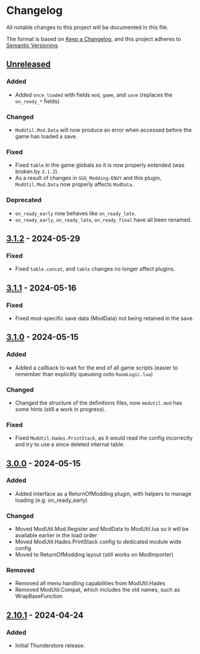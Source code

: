 # Changelog

All notable changes to this project will be documented in this file.

The format is based on [Keep a Changelog](https://keepachangelog.com/en/1.1.0/),
and this project adheres to [Semantic Versioning](https://semver.org/spec/v2.0.0.html).

## [Unreleased]

### Added

- Added `once_loaded` with fields `mod`, `game`, and `save` (replaces the `on_ready_*` fields)

### Changed
- `ModUtil.Mod.Data` will now produce an error when accessed before the game has loaded a save.

### Fixed
- Fixed `table` in the game globals so it is now properly extended (was broken by `3.1.2`).
- As a result of changes in `SGG_Modding-ENVY` and this plugin, `ModUtil.Mod.Data` now properly affects `ModData`.

### Deprecated
- `on_ready_early` now behaves like `on_ready_late`.
- `on_ready_early`, `on_ready_late`, `on_ready_final` have all been renamed.

## [3.1.2] - 2024-05-29

### Fixed

- Fixed `table.concat`, and `table` changes no longer affect plugins.

## [3.1.1] - 2024-05-16

### Fixed

- Fixed mod-specific save data (ModData) not being retained in the save.

## [3.1.0] - 2024-05-15

### Added

- Added a callback to wait for the end of all game scripts (easier to remember than explicitly queueing onto `RoomLogic.lua`)

### Changed

- Changed the structure of the definitions files, now `modutil.mod` has some hints (still a work in progress).

### Fixed

- Fixed `ModUtil.Hades.PrintStack`, as it would read the config incorrectly and try to use a since deleted internal table.

## [3.0.0] - 2024-05-15

### Added

- Added interface as a ReturnOfModding plugin, with helpers to manage loading (e.g. on_ready_early)

### Changed

- Moved ModUtil.Mod.Register and ModData to ModUtil.lua so it will be available earlier in the load order
- Moved ModUtil.Hades.PrintStack config to dedicated module wide config
- Moved to ReturnOfModding layout (still works on ModImporter)

### Removed

- Removed all menu handling capabilities from ModUtil.Hades
- Removed ModUtil.Compat, which includes the old names, such as WrapBaseFunction

## [2.10.1] - 2024-04-24

### Added

- Initial Thunderstore release.

[unreleased]: https://github.com/SGG-Modding/ModUtil/compare/3.1.2...HEAD
[3.1.2]: https://github.com/SGG-Modding/ModUtil/compare/3.1.1...3.1.2
[3.1.1]: https://github.com/SGG-Modding/ModUtil/compare/3.1.0...3.1.1
[3.1.0]: https://github.com/SGG-Modding/ModUtil/compare/3.0.0...3.1.0
[3.0.0]: https://github.com/SGG-Modding/ModUtil/compare/2.10.1...3.0.0
[2.10.1]: https://github.com/SGG-Modding/ModUtil/compare/d8c6fac014fa9ff3ac2bcc38b5505c9bae1e71f7...2.10.1
